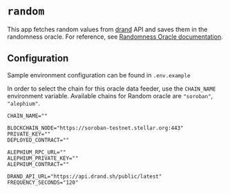 # `random`

This app fetches random values from [drand](https://drand.love) API and saves them in the randomness oracle. For reference, see [Randomness Oracle documentation](https://github.com/diadata-org/diadata/blob/master/documentation/oracle-documentation/randomness-oracle.md).

## Configuration

Sample environment configuration can be found in `.env.example`

In order to select the chain for this oracle data feeder, use the `CHAIN_NAME` environment variable. Available chains for Random oracle are `"soroban"`, `"alephium"`.

```properties
CHAIN_NAME=""

BLOCKCHAIN_NODE="https://soroban-testnet.stellar.org:443"
PRIVATE_KEY=""
DEPLOYED_CONTRACT=""

ALEPHIUM_RPC_URL=""
ALEPHIUM_PRIVATE_KEY=""
ALEPHIUM_CONTRACT=""

DRAND_API_URL="https://api.drand.sh/public/latest"
FREQUENCY_SECONDS="120"
```
